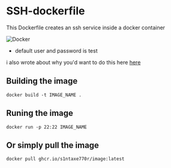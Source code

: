 # SSH-dockerfile

This Dockerfile creates an ssh service inside a docker container


![Docker](https://github.com/s1ntaxe770r/SSH-dockerfile/workflows/Docker/badge.svg)

* default user and password is test

i also wrote about why you'd want to do this here [here](https://dev.to/s1ntaxe770r/how-to-setup-ssh-within-a-docker-container-i5i)


## Building the image


` docker build -t IMAGE_NAME . ` 

## Runing the image 

` docker run -p 22:22 IMAGE_NAME `


## Or simply pull the image 

`docker pull ghcr.io/s1ntaxe770r/image:latest`

